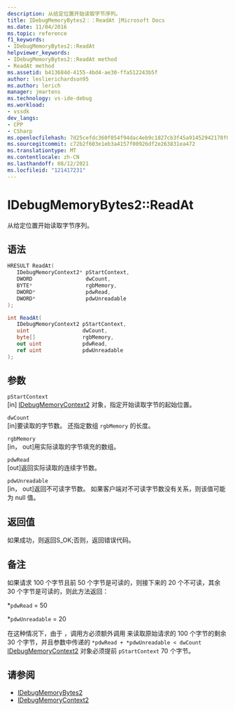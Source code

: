 ```yaml
---
description: 从给定位置开始读取字节序列。
title: IDebugMemoryBytes2：：ReadAt |Microsoft Docs
ms.date: 11/04/2016
ms.topic: reference
f1_keywords:
- IDebugMemoryBytes2::ReadAt
helpviewer_keywords:
- IDebugMemoryBytes2::ReadAt method
- ReadAt method
ms.assetid: b413684d-4155-4bd4-ae30-ffa512243b5f
author: leslierichardson95
ms.author: lerich
manager: jmartens
ms.technology: vs-ide-debug
ms.workload:
- vssdk
dev_langs:
- CPP
- CSharp
ms.openlocfilehash: 7d25cefdc360f054f94dac4eb9c1827cb3f45a91452942178f057137ff6d2bde
ms.sourcegitcommit: c72b2f603e1eb3a4157f00926df2e263831ea472
ms.translationtype: MT
ms.contentlocale: zh-CN
ms.lasthandoff: 08/12/2021
ms.locfileid: "121417231"
---
```

# <a name="idebugmemorybytes2readat"></a>IDebugMemoryBytes2::ReadAt
从给定位置开始读取字节序列。

## <a name="syntax"></a>语法

```cpp
HRESULT ReadAt( 
   IDebugMemoryContext2* pStartContext,
   DWORD                 dwCount,
   BYTE*                 rgbMemory,
   DWORD*                pdwRead,
   DWORD*                pdwUnreadable
);
```

```csharp
int ReadAt(
   IDebugMemoryContext2 pStartContext,
   uint                 dwCount,
   byte[]               rgbMemory,
   out uint             pdwRead,
   ref uint             pdwUnreadable
);
```

## <a name="parameters"></a>参数
`pStartContext`\
[in] [IDebugMemoryContext2](../../../extensibility/debugger/reference/idebugmemorycontext2.md) 对象，指定开始读取字节的起始位置。

`dwCount`\
[in]要读取的字节数。 还指定数组 `rgbMemory` 的长度。

`rgbMemory`\
[in， out]用实际读取的字节填充的数组。

`pdwRead`\
[out]返回实际读取的连续字节数。

`pdwUnreadable`\
[in， out]返回不可读字节数。 如果客户端对不可读字节数没有关系，则该值可能为 null 值。

## <a name="return-value"></a>返回值
 如果成功，则返回S_OK;否则，返回错误代码。

## <a name="remarks"></a>备注
 如果请求 100 个字节且前 50 个字节是可读的，则接下来的 20 个不可读，其余 30 个字节是可读的，则此方法返回：

 *`pdwRead` = 50

 *`pdwUnreadable` = 20

 在这种情况下，由于 ，调用方必须额外调用 来读取原始请求的 100 个字节的剩余 30 个字节，并且参数中传递的 `*pdwRead + *pdwUnreadable < dwCount` [IDebugMemoryContext2](../../../extensibility/debugger/reference/idebugmemorycontext2.md) 对象必须提前 `pStartContext` 70 个字节。

## <a name="see-also"></a>请参阅
- [IDebugMemoryBytes2](../../../extensibility/debugger/reference/idebugmemorybytes2.md)
- [IDebugMemoryContext2](../../../extensibility/debugger/reference/idebugmemorycontext2.md)
